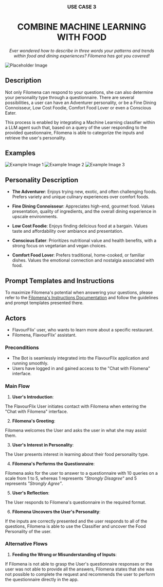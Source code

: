 <div align="center">
  <h3>USE CASE 3</h3>
  <h1> COMBINE MACHINE LEARNING WITH FOOD </h1>
<p><em> Ever wondered how to describe in three words your patterns and trends within food and dining experiences? Filomena has got you covered! </em></p>
</div>

![Placeholder Image](ext_images\personalities\fine_dining_connoisseur.png)

## Description

Not only Filomena can respond to your questions, she can also determine your personality type through a questionnaire.  There are several possibilities, a user can have an Adventurer personality, or be a Fine Dining Connoisseur, Low Cost Foodie, Comfort Food Lover or even a Conscious Eater. 

This process is enabled by integrating a Machine Learning classifier within a LLM agent such that, based on a query of the user responding to the provided questionnaire, Filomena is able to categorize the inputs and retrieve the user's personality. 


## Examples 

![Example Image 1](example_image_1_link)
![Example Image 2](example_image_2_link)
![Example Image 3](example_image_3_link)



## Personality Description

- __The Adventurer__:  Enjoys trying new, exotic, and often challenging foods. Prefers variety and
unique culinary experiences over comfort foods.

- __Fine Dining Connoisseur__: Appreciates high-end, gourmet food. Values presentation, quality
of ingredients, and the overall dining experience in upscale environments.

- __Low Cost Foodie__: Enjoys finding delicious food at a bargain. Values taste and affordability over ambiance and presentation.
- __Conscious Eater__: Prioritizes nutritional value and health benefits, with a strong focus on
	vegetarian and vegan choices.
- __Comfort Food Lover__: Prefers traditional, home-cooked, or familiar dishes. Values the
emotional connection and nostalgia associated with food.

## Prompt Templates and Instructions

To maximize Filomena's potential when answering your questions, please refer to the [Filomena's Instructions Documentation](https://github.com/shaulleo/FlavourFlix/blob/main/Prompt%20Templates/Manual%20of%20Instructions%20and%20Prompt%20Templates.md) and follow the guidelines and prompt templates presented there.

## Actors

- FlavourFlix' user, who wants to learn more about a specific restaurant.
- Filomena, FlavourFlix' assistant.

### Preconditions
- The Bot is seamlessly integrated into the FlavourFlix application and running smoothly.
- Users have logged in and gained access to the "Chat with Filomena" interface.

### Main Flow
1. __User's Introduction__:
    
The FlavourFlix User initiates contact with Filomena when entering the "Chat with Filomena" interface.

2. __Filomena's Greeting__:
    
Filomena welcomes the User and asks the user in what she may assist them.

3. __User's Interest in Personality__:

The User presents interest in learning about their food personality type.

4. __Filomena's Performs the Questionnaire__:
 
Filomena asks for the user to answer to a questionnaire with 10 queries on a scale from 1 to 5, whereas 1 represents *"Strongly Disagree"* and 5 represents *"Strongly Agree"*.

5. __User's Reflection__:

The User responds to Filomena's questionnaire in the required format.

6. __Filomena Uncovers the User's Personality__:

If the inputs are correctly presented and the user responds to all of the questions, Filomena is able to use the Classifier and uncover the Food Personality of the user.

### Alternative Flows
1. __Feeding the Wrong or Misunderstanding of Inputs__:

If Filomena is not able to grasp the User's questionnaire responses or the user was not able to provide all the answers, Filomena states that she was not possible to complete the request and recommends the user to perform the questionnaire directly in the app.

